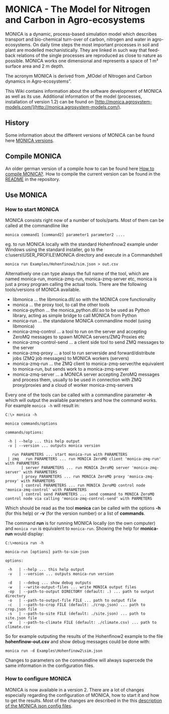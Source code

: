 # MONICA - The Model for Nitrogen and Carbon in Agro-ecosystems

MONICA is a dynamic, process-based simulation model which describes transport and bio-chemical turn-over of carbon, nitrogen and water in agro-ecosystems. On daily time steps the most important processes in soil and plant are modelled mechanistically. They are linked in such way that feed-back relations of the single processes are reproduced as close to nature as possible. MONICA works one dimensional and represents a space of 1 m² surface area and 2 m depth. 

The acronym MONICA is derived from „MOdel of Nitrogen and Carbon dynamics in Agro-ecosystems”.

This Wiki contains information about the software development of MONICA as well as its use. Additional information of the model (processes, installation of version 1.2) can be found on [http://monica.agrosystem-models.com/](http://monica.agrosystem-models.com/).

## History

Some information about the different versions of MONICA can be found here [MONICA versions](wiki/Monica-versions).

## Compile MONICA
An older german version of a compile how to can be found here [How to compile MONICA?](wiki/How-to-compile-MONICA). How to compile the current version can be found in the [README](https://github.com/zalf-lsa/monica/blob/master/README.md) in the repository.

## Use MONICA

### How to start MONICA

MONICA consists right now of a number of tools/parts. Most of them can be called at the commandline like

    monica command1 [command2] parameter1 parameter2 ....

eg. to run MONICA locally with the standard Hohenfinow2 example under Windows using the standard installer, 
go to the c:\users\USER_PROFILE\MONICA directory and execute in a Commandshell

    monica run Examples/Hohenfinow2/sim.json > out.csv

Alternatively one can type always the full name of the tool, which are named monica-run, monica-zmq-run, monica-zmq-server etc, 
monica is just a proxy program calling the actual tools. There are the following tools/versions of MONICA available.

* libmonica ... the libmonica.dll/.so with the MONICA core functionality
* monica ... the proxy tool, to call the other tools
* monica-python ... the monica_python.dll/.so to be used as Python library, acting as simple bridge to call MONICA from Python
* monica-run ... the standalone MONICA commandline model (using libmonica)
* monica-zmq-control ... a tool to run on the server and accepting ZeroMQ messages to spawn MONICA servers/ZMQ Proxies etc
* monica-zmq-control-send ... a client side tool to send ZMQ messages to the server 
* monica-zmq-proxy ... a tool to run serverside and forward/distribute jobs (ZMQ job messages) to MONICA workers (servers)
* monica-zmq-run ... the ZMQ client to monica-zmq-server/the equivalent to monica-run, but sends work to a monica-zmq-server
* monica-zmq-server ... a MONICA server accepting ZeroMQ messages and process them, usually to be used in connection with ZMQ proxy/proxies and a cloud of worker monica-zmq-servers

Every one of the tools can be called with a commandline parameter **-h** which will output the available parameters and how the command works. For example ```monica -h``` will result in:

```dos
C:\> monica -h

monica commands/options

commands/options:

 -h | --help ... this help output
 -v | --version ... outputs monica version

   run PARAMETERS ... start monica-run with PARAMETERS
 | zmq   run PARAMETERS ... run MONICA ZeroMQ client 'monica-zmq-run' with PARAMETERS
       | server PARAMETERS ... run MONICA ZeroMQ server 'monica-zmq-server' with PARAMETERS
       | proxy PARAMETERS ... run MONICA ZeroMQ proxy 'monica-zmq-proxy' with PARAMETERS
       | control PARAMETERS ... run MONICA ZeroMQ control node 'monica-zmq-control' with PARAMETERS
       | control send PARAMETERS ... send command to MONICA ZeroMQ control node via calling 'monica-zmq-control-send' with PARMETERS
```

Which should be read as the tool **monica** can be called with the options **-h** (for this help) or **-v** (for the version number) or a list of **commands**. 

The command **run** is for running MONICA locally (on the own computer) and `monica run` is equivalent to `monica-run`. Showing the help for **monica-run** would display:

```dos
C:\>monica run -h

monica-run [options] path-to-sim-json

options:

 -h   | --help ... this help output
 -v   | --version ... outputs monica-run version

 -d   | --debug ... show debug outputs
 -w   | --write-output-files ... write MONICA output files
 -op  | --path-to-output DIRECTORY (default: .) ... path to output directory
 -o   | --path-to-output-file FILE ... path to output file
 -c   | --path-to-crop FILE (default: ./crop.json) ... path to crop.json file
 -s   | --path-to-site FILE (default: ./site.json) ... path to site.json file
 -w   | --path-to-climate FILE (default: ./climate.csv) ... path to climate.csv
```

So for example outputing the results of the Hohenfinow2 example to the file **hohenfinow-out.csv** and show debug messages could be done with:

```
monica run -d Examples\Hohenfinow2\sim.json
```

Changes to parameters on the commandline will always supercede the same information in the configuration files.


### How to configure MONICA

MONICA is now available in a version 2. There are a lot of changes especially regarding the configuration of MONICA, how to start it and how to get the results. Most of the changes are described in the this [description of the MONICA json config files](wiki/description-json-config-files). 

